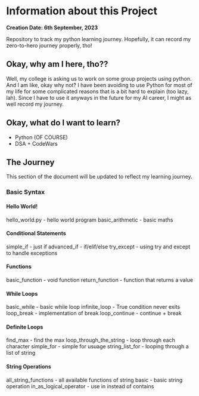 # Information about this Project

**Creation Date: 6th September, 2023**

Repository to track my python learning journey. Hopefully, it can record my zero-to-hero journey properly, tho!

## Okay, why am I here, tho??

Well, my college is asking us to work on some group projects using python. And I am like, okay why not? I have been avoiding to use Python for most of my life for some complicated reasons that is a bit hard to explain (too lazy, lah). Since I have to use it anyways in the future for my AI career, I might as well record my journey.

## Okay, what do I want to learn?

- Python (OF COURSE)
- DSA + CodeWars

## The Journey

This section of the document will be updated to reflect my learning journey.

### Basic Syntax
#### Hello World!
hello_world.py - hello world program
basic_arithmetic - basic maths
#### Conditional Statements
simple_if - just if
advanced_if - if/elif/else
try_except - using try and except to handle exceptions
#### Functions
basic_function - void function
return_function - function that returns a value
#### While Loops
basic_while - basic while loop
infinite_loop - True condition never exits
loop_break - implementation of break
loop_continue - continue + break
#### Definite Loops
find_max - find the max
loop_through_the_string - loop through each character
simple_for - simple for usuage
string_list_for - looping through a list of string
#### String Operations
all_string_functions - all available functions of string
basic - basic string operation
in_as_logical_operator - use in instead of contains